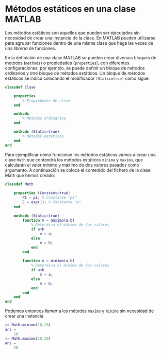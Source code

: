 # Métodos estáticos en una clase MATLAB

Los métodos estáticos son aquellos que pueden ser ejecutados sin necesidad de crear una instancia de 
la clase. En MATLAB pueden utilizarse para agrupar funciones dentro de una misma clase que haga las 
veces de una *librería* de funciones.

En la definición de una clase MATLAB se pueden crear diversos bloques de metodos (`methods`) o propiedades 
(`properties`), con diferentes configuraciones, por ejemplo, se puede definir un bloque de métodos ordinarios 
y otro bloque de métodos estáticos. Un bloque de métodos estáticos se indica colocando el modificador 
`(Static=true)` como sigue:

```matlab
classdef Clase

	properties
		% Propiedades de clase
	end

	methods
		% Métodos ordinarios
	end

	methods (Static=true)
		% Métodos estáticos
	end
end
```

Para ejemplificar cómo funcionan los métodos estáticos vamos a crear una clase `Math` que contendrá 
los métodos estáticos `minimo` y `maximo`, que calcularán el valor mínimo y máximo de dos valores pasados 
como argumento. A continuación se coloca el contenido del fichero de la clase Math que hemos creado:


```matlab
classdef Math
    
    properties (Constant=true)
        PI = pi; % Constante "pi"
        E = exp(1); % Constante "e"
    end
    
    methods (Static=true)
        function m = maximo(a,b)
            % Determina el máximo de dos valores
            if a>b
                m = a;
            else
                m = b;
            end
        end
        
        function m = minimo(a,b)
            % Determina el mínimo de dos valores
            if a<b
                m = a;
            else
                m = b;
            end
        end
    end
end
```

Podemos entonces *llamar* a los métodos `maximo` y `minimo` sin necesidad de crear una instancia:

```matlab
>> Math.minimo(10,20)
ans =
    10
>> Math.maximo(10,20)
ans =
    20
```
